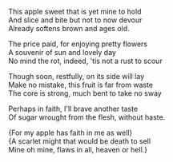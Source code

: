 This apple sweet that is yet mine to hold\
And slice and bite but not to now devour\
Already softens brown and ages old.

The price paid, for enjoying pretty flowers\
A souvenir of sun and lovely day\
No mind the rot, indeed, 'tis not a rust to scour

Though soon, restfully, on its side will lay\
Make no mistake, this fruit is far from waste\
The core is strong, much bent to take no sway

Perhaps in faith, I'll brave another taste\
Of sugar wrought from the flesh, without haste.

{For my apple has faith in me as well}\
{A scarlet might that would be death to sell\
Mine oh mine, flaws in all, heaven or hell.}